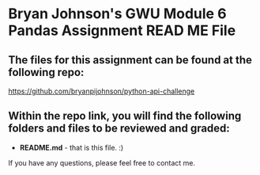 # Bryan Johnson's GWU Module 6 Pandas Assignment READ ME File

## The files for this assignment can be found at the following repo:
https://github.com/bryanpijohnson/python-api-challenge

## Within the repo link, you will find the following folders and files to be reviewed and graded:

- **README.md** - that is this file. :)

If you have any questions, please feel free to contact me.
